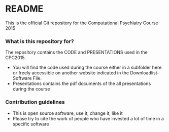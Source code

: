 # README #

This is the official Git repository for the Computational Psychiatry Course 2015

### What is this repository for? ###

The repository contains the CODE and PRESENTATIONS used in the CPC2015.

* You will find the code used during the course either in a subfolder here or freely accessible on another website indicated in the Downloadlist-Software File.
* Presentations contains the pdf documents of the all presentations during the course


### Contribution guidelines ###

* This is open source software, use it, change it, like it
* Please try to cite the work of people who have invested a lot of time in a specific software